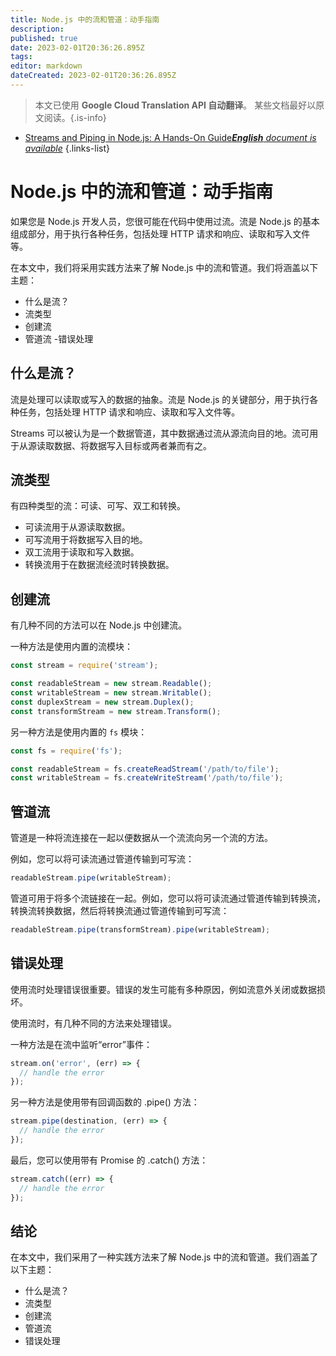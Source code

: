 ```yaml
---
title: Node.js 中的流和管道：动手指南
description: 
published: true
date: 2023-02-01T20:36:26.895Z
tags: 
editor: markdown
dateCreated: 2023-02-01T20:36:26.895Z
---
```


> 本文已使用 **Google Cloud Translation API 自动翻译**。
某些文档最好以原文阅读。{.is-info}



- [Streams and Piping in Node.js: A Hands-On Guide***English** document is available*](/en/Knowledge-base/Nodejs/streams-and-piping-in-node-js-a-hands-on-guide)
{.links-list}


# Node.js 中的流和管道：动手指南

如果您是 Node.js 开发人员，您很可能在代码中使用过流。流是 Node.js 的基本组成部分，用于执行各种任务，包括处理 HTTP 请求和响应、读取和写入文件等。

在本文中，我们将采用实践方法来了解 Node.js 中的流和管道。我们将涵盖以下主题：

- 什么是流？
- 流类型
- 创建流
- 管道流
-错误处理

## 什么是流？

流是处理可以读取或写入的数据的抽象。流是 Node.js 的关键部分，用于执行各种任务，包括处理 HTTP 请求和响应、读取和写入文件等。

Streams 可以被认为是一个数据管道，其中数据通过流从源流向目的地。流可用于从源读取数据、将数据写入目标或两者兼而有之。

## 流类型

有四种类型的流：可读、可写、双工和转换。

- 可读流用于从源读取数据。
- 可写流用于将数据写入目的地。
- 双工流用于读取和写入数据。
- 转换流用于在数据流经流时转换数据。

## 创建流

有几种不同的方法可以在 Node.js 中创建流。

一种方法是使用内置的流模块：

```javascript
const stream = require('stream');

const readableStream = new stream.Readable();
const writableStream = new stream.Writable();
const duplexStream = new stream.Duplex();
const transformStream = new stream.Transform();
```

另一种方法是使用内置的 `fs` 模块：

```javascript
const fs = require('fs');

const readableStream = fs.createReadStream('/path/to/file');
const writableStream = fs.createWriteStream('/path/to/file');
```

## 管道流

管道是一种将流连接在一起以便数据从一个流流向另一个流的方法。

例如，您可以将可读流通过管道传输到可写流：

```javascript
readableStream.pipe(writableStream);
```

管道可用于将多个流链接在一起。例如，您可以将可读流通过管道传输到转换流，转换流转换数据，然后将转换流通过管道传输到可写流：

```javascript
readableStream.pipe(transformStream).pipe(writableStream);
```

## 错误处理

使用流时处理错误很重要。错误的发生可能有多种原因，例如流意外关闭或数据损坏。

使用流时，有几种不同的方法来处理错误。

一种方法是在流中监听“error”事件：

```javascript
stream.on('error', (err) => {
  // handle the error
});
```

另一种方法是使用带有回调函数的 .pipe() 方法：

```javascript
stream.pipe(destination, (err) => {
  // handle the error
});
```

最后，您可以使用带有 Promise 的 .catch() 方法：

```javascript
stream.catch((err) => {
  // handle the error
});
```

## 结论

在本文中，我们采用了一种实践方法来了解 Node.js 中的流和管道。我们涵盖了以下主题：

- 什么是流？
- 流类型
- 创建流
- 管道流
- 错误处理